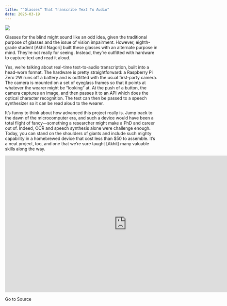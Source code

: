 ```yaml
---
title: "“Glasses” That Transcribe Text To Audio"
date: 2025-03-19
---
```


![](https://hackaday.com/wp-content/uploads/2025/03/FBL0LS4M6Z2CYSE.webp?w=800)

Glasses for the blind might sound like an odd idea, given the traditional purpose of glasses and the issue of vision impairment. However, eighth-grade student \[Akhil Nagori\] built these glasses with an alternate purpose in mind. They’re not really for seeing. Instead, they’re outfitted with hardware to capture text and read it aloud.

Yes, we’re talking about real-time text-to-audio transcription, built into a head-worn format. The hardware is pretty straightforward: a Raspberry Pi Zero 2W runs off a battery and is outfitted with the usual first-party camera. The camera is mounted on a set of eyeglass frames so that it points at whatever the wearer might be “looking” at. At the push of a button, the camera captures an image, and then passes it to an API which does the optical character recognition. The text can then be passed to a speech synthesizer so it can be read aloud to the wearer.

It’s funny to think about how advanced this project really is. Jump back to the dawn of the microcomputer era, and such a device would have been a total flight of fancy—something a researcher might make a PhD and career out of. Indeed, OCR and speech synthesis alone were challenge enough. Today, you can stand on the shoulders of giants and include such mighty capability in a homebrewed device that cost less than $50 to assemble. It’s a neat project, too, and one that we’re sure taught \[Akhil\] many valuable skills along the way.

<iframe loading="lazy" title="Visionary: AI Glasses for Real-Time Text-to-Audio Transcription for the Visually Impaired" width="800" height="450" src="https://www.youtube.com/embed/ApshHWClGoI?start=1&amp;feature=oembed" frameborder="0" allow="accelerometer; autoplay; clipboard-write; encrypted-media; gyroscope; picture-in-picture; web-share" referrerpolicy="strict-origin-when-cross-origin" allowfullscreen></iframe>

Go to Source
